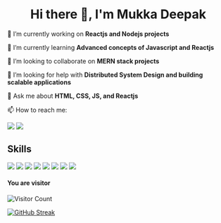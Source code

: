 

<h1 align="center"> Hi there 👋, I'm Mukka Deepak </h1>

 🔭 I’m currently working on **Reactjs and Nodejs projects**
 
 🌱 I’m currently learning **Advanced concepts of Javascript and Reactjs** 
 
 👯 I’m looking to collaborate on **MERN stack projects**
 
<!--   <img alt="Coder" align="right" width="400" height="400" src="https://user-images.githubusercontent.com/56472120/149668581-a0456eab-a455-40c0-8836-b3c63b3c78d3.png"/> -->
 💁 I’m looking for help with **Distributed System Design and building scalable applications**
 
 💬 Ask me about **HTML, CSS, JS, and Reactjs**
 
 📫 How to reach me: 
  
 <a href="https://www.linkedin.com/in/mukka-deepak-347b7119a/"><img src="https://img.shields.io/badge/linkedin%20-%230077B5.svg?&style=for-the-badge&logo=linkedin&logoColor=white"/></a> <a href="mailto:mukkadeepak@gmail.com"><img src="https://img.shields.io/badge/Gmail%20-%23F05033.svg?&style=for-the-badge&logo=Gmail&logoColor=white"/></a>
  

## Skills
  
  <img src="https://img.shields.io/badge/react%20-%2320232a.svg?&style=for-the-badge&logo=react&logoColor=%2361DAFB"/> <img src="https://img.shields.io/badge/node.js%20-%2343853D.svg?&style=for-the-badge&logo=node.js&logoColor=white"/> <img src="https://img.shields.io/badge/javascript%20-%23323330.svg?&style=for-the-badge&logo=javascript&logoColor=%23F7DF1E"/> <img src="https://img.shields.io/badge/html5%20-%23E34F26.svg?&style=for-the-badge&logo=html5&logoColor=white"/> <img src="https://img.shields.io/badge/css3%20-%231572B6.svg?&style=for-the-badge&logo=css3&logoColor=white"/> <img src="https://img.shields.io/badge/git%20-%23F05033.svg?&style=for-the-badge&logo=git&logoColor=white"/> <img src="https://img.shields.io/badge/c++%20-%2300599C.svg?&style=for-the-badge&logo=c%2B%2B&ogoColor=white"/> <img src="https://img.shields.io/badge/figma%20-%23F24E1E.svg?&style=for-the-badge&logo=figma&logoColor=white"/>


#### You are visitor 

   ![Visitor Count](https://profile-counter.glitch.me/Deepakmukka1/count.svg)

[![GitHub Streak](http://github-readme-streak-stats.herokuapp.com?user=Deepakmukka1&theme=dark&date_format=M%20j%5B%2C%20Y%5D)](https://git.io/streak-stats)

   
 

